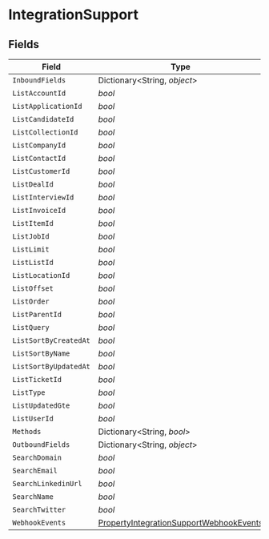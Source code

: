 # IntegrationSupport


## Fields

| Field                                                                                                         | Type                                                                                                          | Required                                                                                                      | Description                                                                                                   |
| ------------------------------------------------------------------------------------------------------------- | ------------------------------------------------------------------------------------------------------------- | ------------------------------------------------------------------------------------------------------------- | ------------------------------------------------------------------------------------------------------------- |
| `InboundFields`                                                                                               | Dictionary<String, *object*>                                                                                  | :heavy_minus_sign:                                                                                            | N/A                                                                                                           |
| `ListAccountId`                                                                                               | *bool*                                                                                                        | :heavy_minus_sign:                                                                                            | N/A                                                                                                           |
| `ListApplicationId`                                                                                           | *bool*                                                                                                        | :heavy_minus_sign:                                                                                            | N/A                                                                                                           |
| `ListCandidateId`                                                                                             | *bool*                                                                                                        | :heavy_minus_sign:                                                                                            | N/A                                                                                                           |
| `ListCollectionId`                                                                                            | *bool*                                                                                                        | :heavy_minus_sign:                                                                                            | N/A                                                                                                           |
| `ListCompanyId`                                                                                               | *bool*                                                                                                        | :heavy_minus_sign:                                                                                            | N/A                                                                                                           |
| `ListContactId`                                                                                               | *bool*                                                                                                        | :heavy_minus_sign:                                                                                            | N/A                                                                                                           |
| `ListCustomerId`                                                                                              | *bool*                                                                                                        | :heavy_minus_sign:                                                                                            | N/A                                                                                                           |
| `ListDealId`                                                                                                  | *bool*                                                                                                        | :heavy_minus_sign:                                                                                            | N/A                                                                                                           |
| `ListInterviewId`                                                                                             | *bool*                                                                                                        | :heavy_minus_sign:                                                                                            | N/A                                                                                                           |
| `ListInvoiceId`                                                                                               | *bool*                                                                                                        | :heavy_minus_sign:                                                                                            | N/A                                                                                                           |
| `ListItemId`                                                                                                  | *bool*                                                                                                        | :heavy_minus_sign:                                                                                            | N/A                                                                                                           |
| `ListJobId`                                                                                                   | *bool*                                                                                                        | :heavy_minus_sign:                                                                                            | N/A                                                                                                           |
| `ListLimit`                                                                                                   | *bool*                                                                                                        | :heavy_minus_sign:                                                                                            | N/A                                                                                                           |
| `ListListId`                                                                                                  | *bool*                                                                                                        | :heavy_minus_sign:                                                                                            | N/A                                                                                                           |
| `ListLocationId`                                                                                              | *bool*                                                                                                        | :heavy_minus_sign:                                                                                            | N/A                                                                                                           |
| `ListOffset`                                                                                                  | *bool*                                                                                                        | :heavy_minus_sign:                                                                                            | N/A                                                                                                           |
| `ListOrder`                                                                                                   | *bool*                                                                                                        | :heavy_minus_sign:                                                                                            | N/A                                                                                                           |
| `ListParentId`                                                                                                | *bool*                                                                                                        | :heavy_minus_sign:                                                                                            | N/A                                                                                                           |
| `ListQuery`                                                                                                   | *bool*                                                                                                        | :heavy_minus_sign:                                                                                            | N/A                                                                                                           |
| `ListSortByCreatedAt`                                                                                         | *bool*                                                                                                        | :heavy_minus_sign:                                                                                            | N/A                                                                                                           |
| `ListSortByName`                                                                                              | *bool*                                                                                                        | :heavy_minus_sign:                                                                                            | N/A                                                                                                           |
| `ListSortByUpdatedAt`                                                                                         | *bool*                                                                                                        | :heavy_minus_sign:                                                                                            | N/A                                                                                                           |
| `ListTicketId`                                                                                                | *bool*                                                                                                        | :heavy_minus_sign:                                                                                            | N/A                                                                                                           |
| `ListType`                                                                                                    | *bool*                                                                                                        | :heavy_minus_sign:                                                                                            | N/A                                                                                                           |
| `ListUpdatedGte`                                                                                              | *bool*                                                                                                        | :heavy_minus_sign:                                                                                            | N/A                                                                                                           |
| `ListUserId`                                                                                                  | *bool*                                                                                                        | :heavy_minus_sign:                                                                                            | N/A                                                                                                           |
| `Methods`                                                                                                     | Dictionary<String, *bool*>                                                                                    | :heavy_minus_sign:                                                                                            | N/A                                                                                                           |
| `OutboundFields`                                                                                              | Dictionary<String, *object*>                                                                                  | :heavy_minus_sign:                                                                                            | N/A                                                                                                           |
| `SearchDomain`                                                                                                | *bool*                                                                                                        | :heavy_minus_sign:                                                                                            | N/A                                                                                                           |
| `SearchEmail`                                                                                                 | *bool*                                                                                                        | :heavy_minus_sign:                                                                                            | N/A                                                                                                           |
| `SearchLinkedinUrl`                                                                                           | *bool*                                                                                                        | :heavy_minus_sign:                                                                                            | N/A                                                                                                           |
| `SearchName`                                                                                                  | *bool*                                                                                                        | :heavy_minus_sign:                                                                                            | N/A                                                                                                           |
| `SearchTwitter`                                                                                               | *bool*                                                                                                        | :heavy_minus_sign:                                                                                            | N/A                                                                                                           |
| `WebhookEvents`                                                                                               | [PropertyIntegrationSupportWebhookEvents](../../Models/Components/PropertyIntegrationSupportWebhookEvents.md) | :heavy_minus_sign:                                                                                            | N/A                                                                                                           |